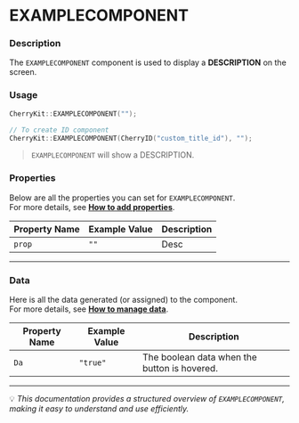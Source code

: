 # EXAMPLECOMPONENT  

### Description  
The `EXAMPLECOMPONENT` component is used to display a **DESCRIPTION** on the screen.  

### Usage  
```cpp
CherryKit::EXAMPLECOMPONENT("");
```
```cpp
// To create ID component
CherryKit::EXAMPLECOMPONENT(CherryID("custom_title_id"), "");
```
> `EXAMPLECOMPONENT` will show a DESCRIPTION.

### Properties  
Below are all the properties you can set for `EXAMPLECOMPONENT`.  
For more details, see **[How to add properties]()**.  

| **Property Name** | **Example Value**                 | **Description**                           |
|------------------|---------------------------------|-------------------------------------------|
| `prop`          | `""`                     | Desc         |


---

### Data  
Here is all the data generated (or assigned) to the component.  
For more details, see **[How to manage data]()**.  

| **Property Name** | **Example Value**  | **Description**                   |
|------------------|------------------|-----------------------------------|
| `Da`       | `"true"`      | The boolean data when the button is hovered. |
---

💡 *This documentation provides a structured overview of `EXAMPLECOMPONENT`, making it easy to understand and use efficiently.*  
